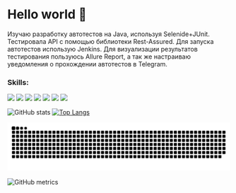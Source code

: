 # Hello world 🍬 

Изучаю разработку автотестов на Java, используя Selenide+JUnit. Тестировала API с помощью библиотеки Rest-Assured. Для запуска автотестов использую Jenkins. Для визуализации результатов тестирования пользуюсь Allure Report, а так же настраиваю уведомления о прохождении автотестов в Telegram.

### Skills:  

<img src='https://user-images.githubusercontent.com/93325839/152612587-0ad95194-fba0-4798-912d-30221bf15499.png' height='50'> <img src='https://user-images.githubusercontent.com/93325839/152612662-b89f7d0e-8f79-4ab3-9151-4e12a93e714e.png' height='50'> <img src='https://user-images.githubusercontent.com/93325839/152612992-1e5e5b2e-3bf0-488b-bba7-ce1a25090fc9.png' height='50'> <img src='https://user-images.githubusercontent.com/93325839/152612733-4d47c812-e22a-4b39-a1ba-95f0d9dcbf2d.png' height='50'> <img src='https://user-images.githubusercontent.com/93325839/152612776-1bc6d19d-8567-4428-8712-9a597dd8ffa9.png' height='50'> <img src='https://user-images.githubusercontent.com/93325839/152612828-d03b04f1-dd35-4162-adca-51571176b3d6.png' height='50'> <img src='https://user-images.githubusercontent.com/93325839/152612900-264c3e99-6179-4d63-840f-6865f75f127d.png' height='50'> 


![GitHub stats](https://github-readme-stats.vercel.app/api?username=evgeniashennikova&show_icons=true&theme=buefy) [![Top Langs](https://github-readme-stats.vercel.app/api/top-langs/?username=evgeniashennikova&theme=buefy)](https://github.com/anuraghazra/github-readme-stats) 

<img src='https://github.com/evgeniashennikova/evgeniashennikova/blob/33cbe5fc8873586cff7997c54f4bfad0371eeba7/github-contribution-grid-snake.svg'>  

![GitHub metrics](https://metrics.lecoq.io/evgeniashennikova)



